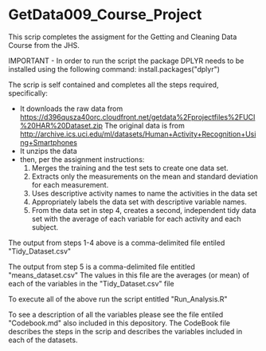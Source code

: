 GetData009_Course_Project
=====================

This scrip completes the assigment for the Getting and Cleaning Data Course from the JHS.

IMPORTANT - In order to run the script the package DPLYR needs to be installed using the following command: install.packages("dplyr")

The scrip is self contained and completes all the steps required, specifically:
  - It downloads the raw data from  https://d396qusza40orc.cloudfront.net/getdata%2Fprojectfiles%2FUCI%20HAR%20Dataset.zip 
    The original data is from http://archive.ics.uci.edu/ml/datasets/Human+Activity+Recognition+Using+Smartphones 
  - It unzips the data
  - then, per the assignment instructions:
    1.  Merges the training and the test sets to create one data set.
    2.	Extracts only the measurements on the mean and standard deviation for each measurement. 
    3.	Uses descriptive activity names to name the activities in the data set
    4.	Appropriately labels the data set with descriptive variable names. 
    5.	From the data set in step 4, creates a second, independent tidy data set with the average of each variable for each activity and each subject.

The output from steps 1-4 above is a comma-delimited file entiled "Tidy_Dataset.csv"

The output from step 5 is a comma-delimited file entitled "means_dataset.csv" The values in this file are 
the averages (or mean) of each of the variables in the "Tidy_Dataset.csv" file

To execute all of the above run the script entitled "Run_Analysis.R"

To see a description of all the variables please see the file entiled "Codebook.md" also included in this depository. 
The CodeBook file describes the steps in the scrip and describes the variables included in each of the datasets.



